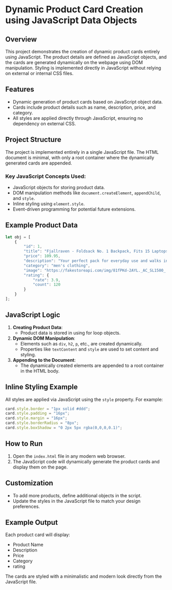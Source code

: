 # Dynamic Product Card Creation using JavaScript Data Objects

## Overview
This project demonstrates the creation of dynamic product cards entirely using JavaScript. The product details are defined as JavaScript objects, and the cards are generated dynamically on the webpage using DOM manipulation. Styling is implemented directly in JavaScript without relying on external or internal CSS files.

## Features
- Dynamic generation of product cards based on JavaScript object data.
- Cards include product details such as name, description, price, and category.
- All styles are applied directly through JavaScript, ensuring no dependency on external CSS.

## Project Structure
The project is implemented entirely in a single JavaScript file. The HTML document is minimal, with only a root container where the dynamically generated cards are appended.

### Key JavaScript Concepts Used:
- JavaScript objects for storing product data.
- DOM manipulation methods like `document.createElement`, `appendChild`, and `style`.
- Inline styling using `element.style`.
- Event-driven programming for potential future extensions.

## Example Product Data
```javascript
let obj = [
    {
        "id": 1,
        "title": "Fjallraven - Foldsack No. 1 Backpack, Fits 15 Laptops",
        "price": 109.95,
        "description": "Your perfect pack for everyday use and walks in the forest. Stash your laptop (up to 15 inches) in the padded sleeve, your everyday",
        "category": "men's clothing",
        "image": "https://fakestoreapi.com/img/81fPKd-2AYL._AC_SL1500_.jpg",
        "rating": {
            "rate": 3.9,
            "count": 120
        }
    }
];
```

## JavaScript Logic
1. **Creating Product Data**:
   - Product data is stored in using for loop objects.
2. **Dynamic DOM Manipulation**:
   - Elements such as `div`, `h2`, `p`, etc., are created dynamically.
   - Properties like `textContent` and `style` are used to set content and styling.
3. **Appending to the Document**:
   - The dynamically created elements are appended to a root container in the HTML body.

## Inline Styling Example
All styles are applied via JavaScript using the `style` property. For example:
```javascript
card.style.border = "1px solid #ddd";
card.style.padding = "16px";
card.style.margin = "16px";
card.style.borderRadius = "8px";
card.style.boxShadow = "0 2px 5px rgba(0,0,0,0.1)";
```

## How to Run
1. Open the `index.html` file in any modern web browser.
2. The JavaScript code will dynamically generate the product cards and display them on the page.

## Customization
- To add more products, define additional objects in the script.
- Update the styles in the JavaScript file to match your design preferences.

## Example Output
Each product card will display:
- Product Name
- Description
- Price
- Category
- rating

The cards are styled with a minimalistic and modern look directly from the JavaScript file.

